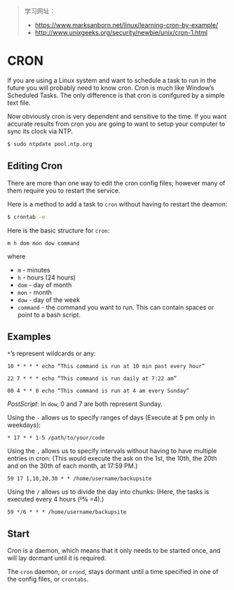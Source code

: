 > 学习网址：
>
> - https://www.marksanborn.net/linux/learning-cron-by-example/
> - http://www.unixgeeks.org/security/newbie/unix/cron-1.html

# CRON

If you are using a Linux system and want to schedule a task to run in the future you will probably need to know cron. Cron is much like Window’s Scheduled Tasks. The only difference is that cron is conifgured by a simple text file. 

Now obviously cron is very dependent and sensitive to the time. If you want accurate results from cron you are going to want to setup your computer to sync its clock via NTP. 

```bash
$ sudo ntpdate pool.ntp.org
```

## Editing Cron

There are more than one way to edit the cron config files; however many of them require you to restart the service.

Here is a method to add a task to `cron` without having to restart  the deamon:

```bash
$ crontab -e
```

Here is the basic structure for `cron`:

```cron
m h dom mon dow command
```

where

- `m` - minutes
- `h` - hours (24 hours)
- `dom` - day of month
- `mon` - month
- `dow` - day of the  week
- `command` - the command you want to run. This can contain spaces or point to a bash script.

## Examples

`*`’s represent wildcards or any:

```cron
10 * * * * echo “This command is run at 10 min past every hour”

22 7 * * * echo “This command is run daily at 7:22 am”

00 4 * * 0 echo “This command is run at 4 am every Sunday”
```

*PostScript*: In `dow`, 0 and 7 are both represent Sunday.

Using the `-` allows us to specify ranges of days (Execute at 5 pm only in weekdays):

```cron
* 17 * * 1-5 /path/to/your/code
```

Using the `,` allows us to specify intervals without having to have multiple entries in cron: (This would execute the ask on the 1st, the 10th, the 20th and on the 30th of each month, at 17:59 PM.)

```cron
59 17 1,10,20,30 * * /home/username/backupsite
```

Using the `/` allows us to divide the day into chunks: (Here, the tasks is executed every 4 hours (24⁄6 =4).)

```cron
59 */6 * * * /home/username/backupsite
```

## Start

Cron is a daemon, which means that it only needs to be started once, and will  lay dormant until it is required. 

The `cron` daemon, or `crond`, stays dormant  until a time specified in one of the config files, or `crontabs`.